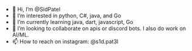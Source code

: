 - 👋 Hi, I’m @SidPatel
- 👀 I’m interested in python, C#, java, and Go
- 🌱 I’m currently learning java, dart, javascript, Go
- 💞️ I’m looking to collaborate on apis or discord bots. I also do work on AI/ML.
- 📫 How to reach on instagram: @s1d.pat3l

<!---
PPswag/PPswag is a ✨ special ✨ repository because its `README.md` (this file) appears on your GitHub profile.
You can click the Preview link to take a look at your changes.
--->
